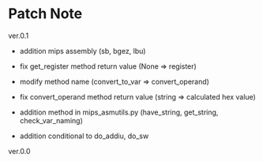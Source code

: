 # Patch Note

ver.0.1

- addition mips assembly (sb, bgez, lbu)

- fix get_register method return value (None => register)

- modify method name (convert_to_var => convert_operand)

- fix convert_operand method return value (string => calculated hex value)

- addition method in mips_asmutils.py (have_string, get_string, check_var_naming)

- addition conditional to do_addiu, do_sw


ver.0.0
